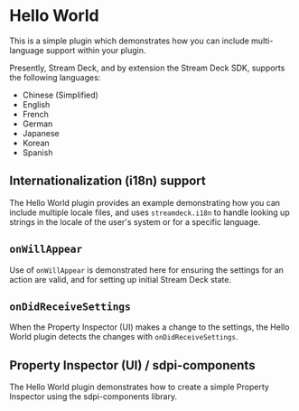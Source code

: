 # Hello World

This is a simple plugin which demonstrates how you can include multi-language support within your plugin.

Presently, Stream Deck, and by extension the Stream Deck SDK, supports the following languages:

- Chinese (Simplified)
- English
- French
- German
- Japanese
- Korean
- Spanish

## Internationalization (i18n) support

The Hello World plugin provides an example demonstrating how you can include multiple locale files, and uses `streamdeck.i18n` to handle looking up strings in the locale of the user's system or for a specific language.

## `onWillAppear`

Use of `onWillAppear` is demonstrated here for ensuring the settings for an action are valid, and for setting up initial Stream Deck state.

## `onDidReceiveSettings`

When the Property Inspector (UI) makes a change to the settings, the Hello World plugin detects the changes with `onDidReceiveSettings`.

## Property Inspector (UI) / sdpi-components

The Hello World plugin demonstrates how to create a simple Property Inspector using the sdpi-components library.